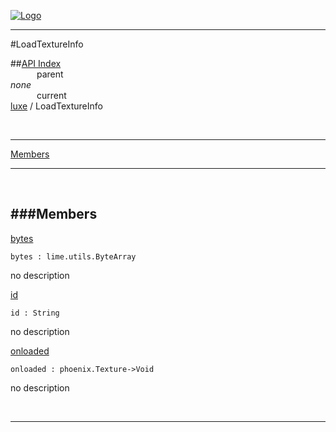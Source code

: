 
[![Logo](../../images/logo.png)](../../index.html)

---

#LoadTextureInfo


##[API Index](../../api/index.html#luxe)   
&emsp;&emsp;&emsp;parent    
_none_   
&emsp;&emsp;&emsp;current    
[luxe](./) / LoadTextureInfo

<br/>

---


[Members](#Members)   


---

&nbsp;   

<a class="lift" name="Members" ></a>
###Members   
---
<a class="lift" name="bytes" href="#bytes">bytes</a>



`bytes : lime.utils.ByteArray`

<span class="small_desc_flat"> no description </span>   

<a class="lift" name="id" href="#id">id</a>



`id : String`

<span class="small_desc_flat"> no description </span>   

<a class="lift" name="onloaded" href="#onloaded">onloaded</a>



`onloaded : phoenix.Texture->Void`

<span class="small_desc_flat"> no description </span>   



&nbsp;
&nbsp;
&nbsp;

---  


&nbsp;   
&nbsp;   